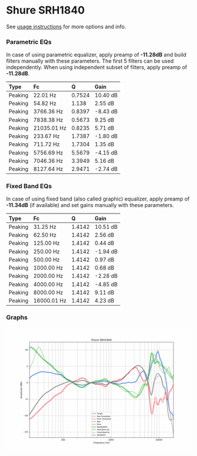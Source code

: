 # Shure SRH1840
See [usage instructions](https://github.com/jaakkopasanen/AutoEq#usage) for more options and info.

### Parametric EQs
In case of using parametric equalizer, apply preamp of **-11.28dB** and build filters manually
with these parameters. The first 5 filters can be used independently.
When using independent subset of filters, apply preamp of **-11.28dB**.

| Type    | Fc          |      Q | Gain     |
|:--------|:------------|:-------|:---------|
| Peaking | 22.01 Hz    | 0.7524 | 10.40 dB |
| Peaking | 54.82 Hz    | 1.138  | 2.55 dB  |
| Peaking | 3766.36 Hz  | 0.8397 | -8.43 dB |
| Peaking | 7838.38 Hz  | 0.5673 | 9.25 dB  |
| Peaking | 21035.01 Hz | 0.8235 | 5.71 dB  |
| Peaking | 233.67 Hz   | 1.7387 | -1.80 dB |
| Peaking | 711.72 Hz   | 1.7304 | 1.35 dB  |
| Peaking | 5756.69 Hz  | 5.5679 | -4.15 dB |
| Peaking | 7046.36 Hz  | 3.3949 | 5.16 dB  |
| Peaking | 8127.64 Hz  | 2.9471 | -2.74 dB |

### Fixed Band EQs
In case of using fixed band (also called graphic) equalizer, apply preamp of **-11.34dB**
(if available) and set gains manually with these parameters.

| Type    | Fc          |      Q | Gain     |
|:--------|:------------|:-------|:---------|
| Peaking | 31.25 Hz    | 1.4142 | 10.51 dB |
| Peaking | 62.50 Hz    | 1.4142 | 2.56 dB  |
| Peaking | 125.00 Hz   | 1.4142 | 0.44 dB  |
| Peaking | 250.00 Hz   | 1.4142 | -1.94 dB |
| Peaking | 500.00 Hz   | 1.4142 | 0.97 dB  |
| Peaking | 1000.00 Hz  | 1.4142 | 0.68 dB  |
| Peaking | 2000.00 Hz  | 1.4142 | -2.28 dB |
| Peaking | 4000.00 Hz  | 1.4142 | -4.85 dB |
| Peaking | 8000.00 Hz  | 1.4142 | 9.11 dB  |
| Peaking | 16000.01 Hz | 1.4142 | 4.23 dB  |

### Graphs
![](./Shure%20SRH1840.png)